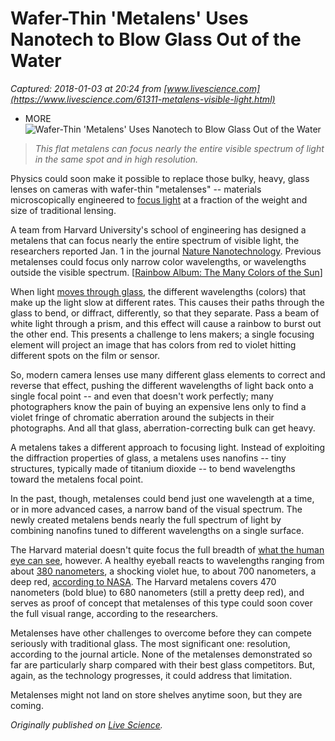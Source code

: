 # Wafer-Thin 'Metalens' Uses Nanotech to Blow Glass Out of the Water

_Captured: 2018-01-03 at 20:24 from [www.livescience.com](https://www.livescience.com/61311-metalens-visible-light.html)_

  * MORE
![Wafer-Thin 'Metalens' Uses Nanotech to Blow Glass Out of the Water](https://img.purch.com/w/660/aHR0cDovL3d3dy5saXZlc2NpZW5jZS5jb20vaW1hZ2VzL2kvMDAwLzA5Ny81NzAvb3JpZ2luYWwvbWV0YWxlbnMuanBn)

> _This flat metalens can focus nearly the entire visible spectrum of light in the same spot and in high resolution._

Physics could soon make it possible to replace those bulky, heavy, glass lenses on cameras with wafer-thin "metalenses" -- materials microscopically engineered to [focus light](https://www.livescience.com/3919-human-eye-works.html) at a fraction of the weight and size of traditional lensing.

A team from Harvard University's school of engineering has designed a metalens that can focus nearly the entire spectrum of visible light, the researchers reported Jan. 1 in the journal [Nature Nanotechnology](https://www.nature.com/articles/s41565-017-0034-6). Previous metalenses could focus only narrow color wavelengths, or wavelengths outside the visible spectrum. [[Rainbow Album: The Many Colors of the Sun](https://www.livescience.com/18837-amazing-sun-nasa-images.html)]

When light [moves through glass](https://www.livescience.com/48110-reflection-refraction.html), the different wavelengths (colors) that make up the light slow at different rates. This causes their paths through the glass to bend, or diffract, differently, so that they separate. Pass a beam of white light through a prism, and this effect will cause a rainbow to burst out the other end. This presents a challenge to lens makers; a single focusing element will project an image that has colors from red to violet hitting different spots on the film or sensor.

So, modern camera lenses use many different glass elements to correct and reverse that effect, pushing the different wavelengths of light back onto a single focal point -- and even that doesn't work perfectly; many photographers know the pain of buying an expensive lens only to find a violet fringe of chromatic aberration around the subjects in their photographs. And all that glass, aberration-correcting bulk can get heavy.

A metalens takes a different approach to focusing light. Instead of exploiting the diffraction properties of glass, a metalens uses nanofins -- tiny structures, typically made of titanium dioxide -- to bend wavelengths toward the metalens focal point.

In the past, though, metalenses could bend just one wavelength at a time, or in more advanced cases, a narrow band of the visual spectrum. The newly created metalens bends nearly the full spectrum of light by combining nanofins tuned to different wavelengths on a single surface.

The Harvard material doesn't quite focus the full breadth of [what the human eye can see](https://www.livescience.com/3919-human-eye-works.html), however. A healthy eyeball reacts to wavelengths ranging from about [380 nanometers](https://www.livescience.com/50678-visible-light.html), a shocking violet hue, to about 700 nanometers, a deep red, [according to NASA](https://science.nasa.gov/ems/09_visiblelight). The Harvard metalens covers 470 nanometers (bold blue) to 680 nanometers (still a pretty deep red), and serves as proof of concept that metalenses of this type could soon cover the full visual range, according to the researchers.

Metalenses have other challenges to overcome before they can compete seriously with traditional glass. The most significant one: resolution, according to the journal article. None of the metalenses demonstrated so far are particularly sharp compared with their best glass competitors. But, again, as the technology progresses, it could address that limitation.

Metalenses might not land on store shelves anytime soon, but they are coming.

_Originally published on [Live Science](https://www.livescience.com/)._
